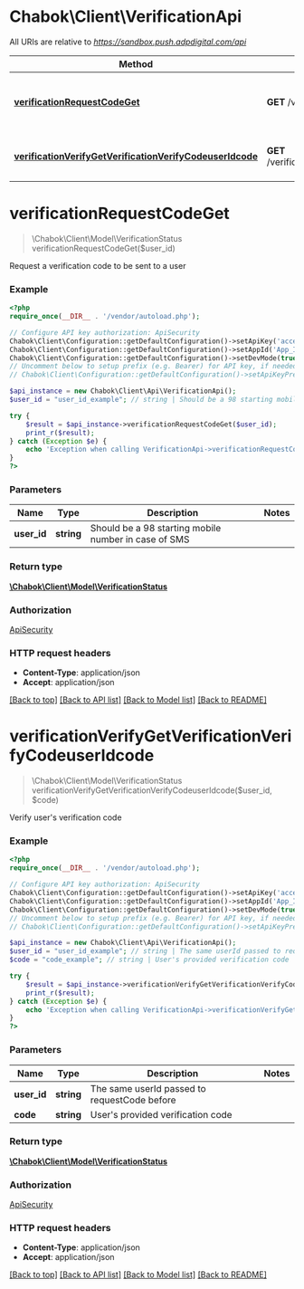 # Chabok\Client\VerificationApi

All URIs are relative to *https://sandbox.push.adpdigital.com/api*

Method | HTTP request | Description
------------- | ------------- | -------------
[**verificationRequestCodeGet**](VerificationApi.md#verificationRequestCodeGet) | **GET** /verification/requestCode/{userId} | Request a verification code to be sent to a user
[**verificationVerifyGetVerificationVerifyCodeuserIdcode**](VerificationApi.md#verificationVerifyGetVerificationVerifyCodeuserIdcode) | **GET** /verification/verifyCode/{userId}/{code} | Verify user&#39;s verification code


# **verificationRequestCodeGet**
> \Chabok\Client\Model\VerificationStatus verificationRequestCodeGet($user_id)

Request a verification code to be sent to a user

### Example
```php
<?php
require_once(__DIR__ . '/vendor/autoload.php');

// Configure API key authorization: ApiSecurity
Chabok\Client\Configuration::getDefaultConfiguration()->setApiKey('access_token', 'YOUR_API_KEY');
Chabok\Client\Configuration::getDefaultConfiguration()->setAppId('App_ID');
Chabok\Client\Configuration::getDefaultConfiguration()->setDevMode(true);
// Uncomment below to setup prefix (e.g. Bearer) for API key, if needed
// Chabok\Client\Configuration::getDefaultConfiguration()->setApiKeyPrefix('access_token', 'Bearer');

$api_instance = new Chabok\Client\Api\VerificationApi();
$user_id = "user_id_example"; // string | Should be a 98 starting mobile number in case of SMS

try {
    $result = $api_instance->verificationRequestCodeGet($user_id);
    print_r($result);
} catch (Exception $e) {
    echo 'Exception when calling VerificationApi->verificationRequestCodeGet: ', $e->getMessage(), PHP_EOL;
}
?>
```

### Parameters

Name | Type | Description  | Notes
------------- | ------------- | ------------- | -------------
 **user_id** | **string**| Should be a 98 starting mobile number in case of SMS |

### Return type

[**\Chabok\Client\Model\VerificationStatus**](../Model/VerificationStatus.md)

### Authorization

[ApiSecurity](../../README.md#ApiSecurity)

### HTTP request headers

 - **Content-Type**: application/json
 - **Accept**: application/json

[[Back to top]](#) [[Back to API list]](../../README.md#documentation-for-api-endpoints) [[Back to Model list]](../../README.md#documentation-for-models) [[Back to README]](../../README.md)

# **verificationVerifyGetVerificationVerifyCodeuserIdcode**
> \Chabok\Client\Model\VerificationStatus verificationVerifyGetVerificationVerifyCodeuserIdcode($user_id, $code)

Verify user's verification code

### Example
```php
<?php
require_once(__DIR__ . '/vendor/autoload.php');

// Configure API key authorization: ApiSecurity
Chabok\Client\Configuration::getDefaultConfiguration()->setApiKey('access_token', 'YOUR_API_KEY');
Chabok\Client\Configuration::getDefaultConfiguration()->setAppId('App_ID');
Chabok\Client\Configuration::getDefaultConfiguration()->setDevMode(true);
// Uncomment below to setup prefix (e.g. Bearer) for API key, if needed
// Chabok\Client\Configuration::getDefaultConfiguration()->setApiKeyPrefix('access_token', 'Bearer');

$api_instance = new Chabok\Client\Api\VerificationApi();
$user_id = "user_id_example"; // string | The same userId passed to requestCode before
$code = "code_example"; // string | User's provided verification code

try {
    $result = $api_instance->verificationVerifyGetVerificationVerifyCodeuserIdcode($user_id, $code);
    print_r($result);
} catch (Exception $e) {
    echo 'Exception when calling VerificationApi->verificationVerifyGetVerificationVerifyCodeuserIdcode: ', $e->getMessage(), PHP_EOL;
}
?>
```

### Parameters

Name | Type | Description  | Notes
------------- | ------------- | ------------- | -------------
 **user_id** | **string**| The same userId passed to requestCode before |
 **code** | **string**| User&#39;s provided verification code |

### Return type

[**\Chabok\Client\Model\VerificationStatus**](../Model/VerificationStatus.md)

### Authorization

[ApiSecurity](../../README.md#ApiSecurity)

### HTTP request headers

 - **Content-Type**: application/json
 - **Accept**: application/json

[[Back to top]](#) [[Back to API list]](../../README.md#documentation-for-api-endpoints) [[Back to Model list]](../../README.md#documentation-for-models) [[Back to README]](../../README.md)

